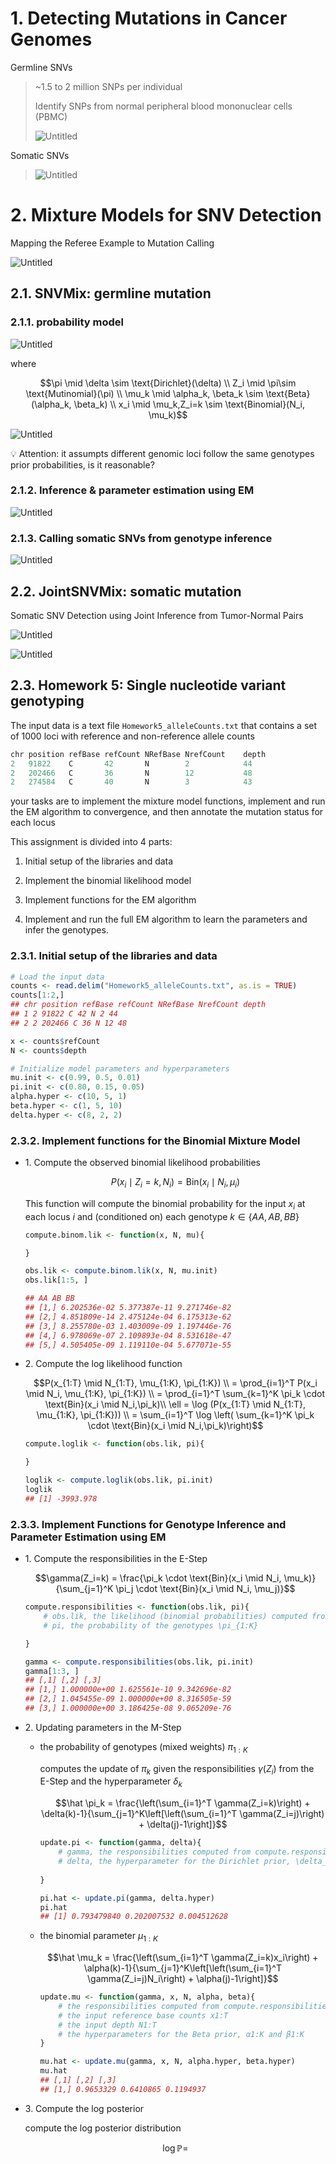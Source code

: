 # 1. Detecting Mutations in Cancer Genomes

Germline SNVs

> ~1.5 to 2 million SNPs per individual
>
> Identify SNPs from normal peripheral blood mononuclear cells (PBMC)
>
> ![Untitled](pictures/Lecture2_01.png)

Somatic SNVs

> ![Untitled](pictures/Lecture2_02.png)

# 2. Mixture Models for SNV Detection

Mapping the Referee Example to Mutation Calling

![Untitled](pictures/Lecture2_03.png)

## 2.1. SNVMix: germline mutation

### 2.1.1. probability model

![Untitled](pictures/Lecture2_04.png)

where

$$\pi \mid \delta \sim \text{Dirichlet}(\delta) \\ Z_i \mid \pi\sim \text{Mutinomial}(\pi) \\ \mu_k \mid \alpha_k, \beta_k \sim \text{Beta}(\alpha_k, \beta_k) \\ x_i \mid \mu_k,Z_i=k \sim \text{Binomial}(N_i, \mu_k)$$

![Untitled](pictures/Lecture2_05.png)

💡 Attention: it assumpts different genomic loci follow the same genotypes prior probabilities, is it reasonable?

### 2.1.2. Inference & parameter estimation using EM

![Untitled](pictures/Lecture2_06.png)

### 2.1.3. Calling somatic SNVs from genotype inference

![Untitled](pictures/Lecture2_07.png)

## 2.2. JointSNVMix: somatic mutation

Somatic SNV Detection using Joint Inference from Tumor-Normal Pairs

![Untitled](pictures/Lecture2_08.png)

![Untitled](pictures/Lecture2_09.png)

## 2.3. Homework 5: Single nucleotide variant genotyping

The input data is a text file `Homework5_alleleCounts.txt` that contains a set of 1000 loci with reference and non-reference allele counts

```r
chr position refBase refCount NRefBase NrefCount	depth
2   91822    C       42       N        2            44
2   202466	 C       36	      N        12	        48
2   274584	 C       40	      N        3	        43
```

your tasks are to implement the mixture model functions, implement and run the EM algorithm to convergence, and then annotate the mutation status for each locus

This assignment is divided into 4 parts:

1. Initial setup of the libraries and data

2. Implement the binomial likelihood model

3. Implement functions for the EM algorithm

4. Implement and run the full EM algorithm to learn the parameters and infer the genotypes.

### 2.3.1. Initial setup of the libraries and data

```r
# Load the input data
counts <- read.delim("Homework5_alleleCounts.txt", as.is = TRUE)
counts[1:2,]
## chr position refBase refCount NRefBase NrefCount depth
## 1 2 91822 C 42 N 2 44
## 2 2 202466 C 36 N 12 48

x <- counts$refCount
N <- counts$depth

# Initialize model parameters and hyperparameters
mu.init <- c(0.99, 0.5, 0.01)
pi.init <- c(0.80, 0.15, 0.05)
alpha.hyper <- c(10, 5, 1)
beta.hyper <- c(1, 5, 10)
delta.hyper <- c(8, 2, 2)
```

### 2.3.2. Implement functions for the Binomial Mixture Model

- 1\. Compute the observed binomial likelihood probabilities

    $$P(x_i \mid Z_i=k, N_i) = \text{Bin}(x_i \mid N_i, \mu_i)$$
    
    This function will compute the binomial probability for the input $x_i$ at each locus $i$ and (conditioned on) each genotype $k \in \{AA, AB, BB\}$
    
    ```r
    compute.binom.lik <- function(x, N, mu){
    
    }
    
    obs.lik <- compute.binom.lik(x, N, mu.init)
    obs.lik[1:5, ]
    
    ## AA AB BB
    ## [1,] 6.202536e-02 5.377387e-11 9.271746e-82
    ## [2,] 4.851809e-14 2.475124e-04 6.175313e-62
    ## [3,] 8.255780e-03 1.403009e-09 1.197446e-76
    ## [4,] 6.978069e-07 2.109893e-04 8.531618e-47
    ## [5,] 4.505405e-09 1.119110e-04 5.677071e-55
    ```

- 2\. Compute the log likelihood function

    $$P(x_{1:T} \mid N_{1:T}, \mu_{1:K}, \pi_{1:K}) \\ = \prod_{i=1}^T P(x_i \mid N_i, \mu_{1:K}, \pi_{1:K}) \\ = \prod_{i=1}^T \sum_{k=1}^K \pi_k \cdot \text{Bin}(x_i \mid N_i,\pi_k)\\ \ell = \log (P(x_{1:T} \mid N_{1:T}, \mu_{1:K}, \pi_{1:K})) \\ =  \sum_{i=1}^T \log \left( \sum_{k=1}^K \pi_k \cdot \text{Bin}(x_i \mid N_i,\pi_k)\right)$$
            
    ```r
    compute.loglik <- function(obs.lik, pi){
    
    }
    
    loglik <- compute.loglik(obs.lik, pi.init)
    loglik
    ## [1] -3993.978
    ```
            
### 2.3.3. Implement Functions for Genotype Inference and Parameter Estimation using EM

- 1\. Compute the responsibilities in the E-Step

    $$\gamma(Z_i=k) = \frac{\pi_k \cdot \text{Bin}(x_i \mid N_i, \mu_k)}{\sum_{j=1}^K \pi_j \cdot \text{Bin}(x_i \mid N_i, \mu_j)}$$
    
    ```r
    compute.responsibilities <- function(obs.lik, pi){
        # obs.lik, the likelihood (binomial probabilities) computed from compute.binom.lik
        # pi, the probability of the genotypes \pi_{1:K}
    
    }
    
    gamma <- compute.responsibilities(obs.lik, pi.init)
    gamma[1:3, ]
    ## [,1] [,2] [,3]
    ## [1,] 1.000000e+00 1.625561e-10 9.342696e-82
    ## [2,] 1.045455e-09 1.000000e+00 8.316505e-59
    ## [3,] 1.000000e+00 3.186425e-08 9.065209e-76
    ```
            
- 2\. Updating  parameters in the M-Step

    - the probability of genotypes (mixed weights) $\pi_{1:K}$
        
        computes the update of $\pi_k$ given the responsibilities $\gamma(Z_i)$ from the E-Step and the hyperparameter $\delta_k$
        
        $$\hat \pi_k = \frac{\left(\sum_{i=1}^T \gamma(Z_i=k)\right) + \delta(k)-1}{\sum_{j=1}^K\left[\left(\sum_{i=1}^T \gamma(Z_i=j)\right) + \delta(j)-1\right]}$$
        
        ```r
        update.pi <- function(gamma, delta){
            # gamma, the responsibilities computed from compute.responsibilities
            # delta, the hyperparameter for the Dirichlet prior, \delta_{1:K}
            
        }
        
        pi.hat <- update.pi(gamma, delta.hyper)
        pi.hat
        ## [1] 0.793479840 0.202007532 0.004512628
        ```
     
    - the binomial parameter $\mu_{1:K}$
        
        $$\hat \mu_k = \frac{\left(\sum_{i=1}^T \gamma(Z_i=k)x_i\right) + \alpha(k)-1}{\sum_{j=1}^K\left[\left(\sum_{i=1}^T \gamma(Z_i=j)N_i\right) + \alpha(j)-1\right]}$$
        
        ```r
        update.mu <- function(gamma, x, N, alpha, beta){
            # the responsibilities computed from compute.responsibilities
            # the input reference base counts x1:T
            # the input depth N1:T
            # the hyperparameters for the Beta prior, α1:K and β1:K
        }
        
        mu.hat <- update.mu(gamma, x, N, alpha.hyper, beta.hyper)
        mu.hat
        ## [,1] [,2] [,3]
        ## [1,] 0.9653329 0.6410865 0.1194937
        ```
   
- 3\. Compute the log posterior
    
    compute the log posterior distribution
    
    $$\log \mathbb{P} = $$
